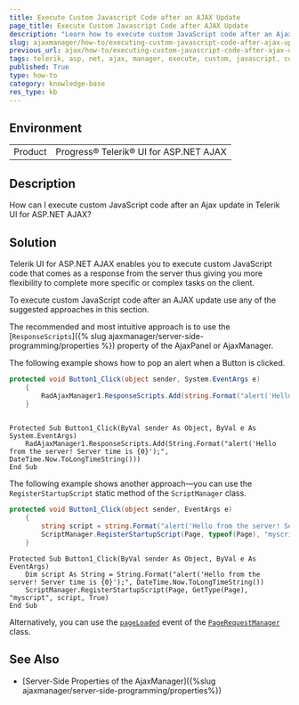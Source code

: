```yaml
---
title: Execute Custom Javascript Code after an AJAX Update 
page_title: Execute Custom Javascript Code after AJAX Update
description: "Learn how to execute custom JavaScript code after an Ajax update in Telerik UI for ASP.NET AJAX."
slug: ajaxmanager/how-to/executing-custom-javascript-code-after-ajax-update
previous_url: ajax/how-to/executing-custom-javascript-code-after-ajax-update, controls/ajaxmanager/how-to/executing-custom-javascript-code-after-ajax-update
tags: telerik, asp, net, ajax, manager, execute, custom, javascript, code, after, update
published: True
type: how-to
category: knowledge-base
res_type: kb
---
```


## Environment

<table>
	<tbody>
		<tr>
			<td>Product</td>
			<td>Progress® Telerik® UI for ASP.NET AJAX</td>
		</tr>
	</tbody>
</table>

## Description

How can I execute custom JavaScript code after an Ajax update in Telerik UI for ASP.NET AJAX? 

## Solution

Telerik UI for ASP.NET AJAX enables you to execute custom JavaScript code that comes as a response from the server thus giving you more flexibility to complete more specific or complex tasks on the client. 

To execute custom JavaScript code after an AJAX update use any of the suggested approaches in this section.

The recommended and most intuitive approach is to use the [`ResponseScripts`]({% slug ajaxmanager/server-side-programming/properties %}) property of the AjaxPanel or AjaxManager.

The following example shows how to pop an alert when a Button is clicked.


````C#
protected void Button1_Click(object sender, System.EventArgs e)
	{
	    RadAjaxManager1.ResponseScripts.Add(string.Format("alert('Hello from the server! Server time is {0}');", DateTime.Now.ToLongTimeString()));
	}
	
````
````VB
Protected Sub Button1_Click(ByVal sender As Object, ByVal e As System.EventArgs)
	RadAjaxManager1.ResponseScripts.Add(String.Format("alert('Hello from the server! Server time is {0}');", DateTime.Now.ToLongTimeString()))
End Sub
````


The following example shows another approach&mdash;you can use the `RegisterStartupScript` static method of the `ScriptManager` class.


````C#
protected void Button1_Click(object sender, EventArgs e)
	{
	    string script = string.Format("alert('Hello from the server! Server time is {0}');", DateTime.Now.ToLongTimeString());
	    ScriptManager.RegisterStartupScript(Page, typeof(Page), "myscript", script, true);
	}  
````
````VB
Protected Sub Button1_Click(ByVal sender As Object, ByVal e As EventArgs)
	Dim script As String = String.Format("alert('Hello from the server! Server time is {0}');", DateTime.Now.ToLongTimeString())
	ScriptManager.RegisterStartupScript(Page, GetType(Page), "myscript", script, True)
End Sub
````


Alternatively, you can use the [`pageLoaded`](https://msdn.microsoft.com/en-us/library/bb397523.aspx) event of the [`PageRequestManager`](https://msdn.microsoft.com/en-us/library/bb311028.aspx) class.

## See Also

* [Server-Side Properties of the AjaxManager]({%slug ajaxmanager/server-side-programming/properties%})
